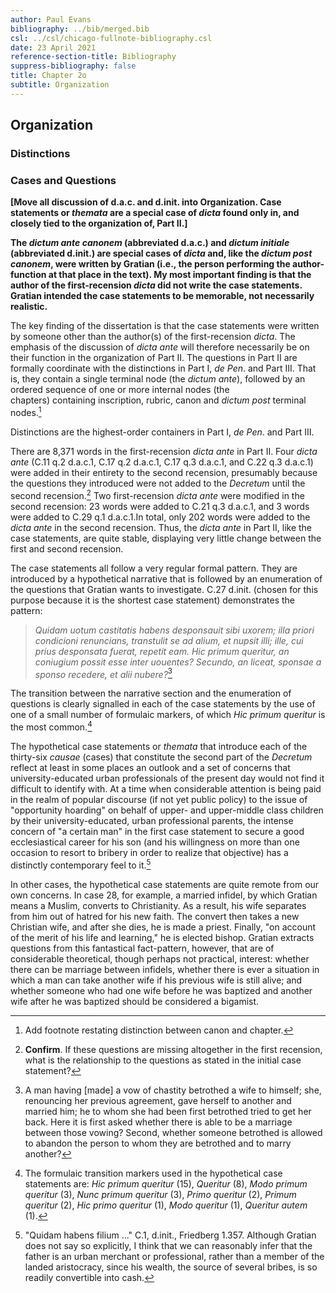 ```yaml
---
author: Paul Evans
bibliography: ../bib/merged.bib
csl: ../csl/chicago-fullnote-bibliography.csl
date: 23 April 2021
reference-section-title: Bibliography
suppress-bibliography: false
title: Chapter 2o
subtitle: Organization
---
```

## Organization

### Distinctions

### Cases and Questions

**[Move all discussion of d.a.c. and d.init. into Organization.
Case statements or *themata* are a special case of *dicta* found
only in, and closely tied to the organization of, Part II.]**

**The *dictum ante canonem* (abbreviated d.a.c.) and *dictum initiale*
(abbreviated d.init.) are special cases of *dicta* and, like the
*dictum post canonem*, were written by Gratian (i.e., the person
performing the author-function at that place in the text). My most
important finding is that the author of the first-recension *dicta*
did not write the case statements. Gratian intended the case
statements to be memorable, not necessarily realistic.**

The key finding of the dissertation is that the case statements
were written by someone other than the author(s) of the first-recension
*dicta*. The emphasis of the discussion of *dicta ante* will therefore
necessarily be on their function in the organization of Part II.
The questions in Part II are formally coordinate with the distinctions
in Part I, *de Pen*. and Part III. That is, they contain a single
terminal node (the *dictum ante*), followed by an ordered sequence
of one or more internal nodes (the chapters) containing inscription,
rubric, canon and *dictum post* terminal nodes.[^13]

Distinctions are the highest-order containers in Part I, *de Pen*.
and Part III.

There are 8,371 words in the first-recension *dicta ante* in Part II.
Four *dicta ante* (C.11 q.2 d.a.c.1, C.17 q.2 d.a.c.1, C.17 q.3
d.a.c.1, and C.22 q.3 d.a.c.1) were added in their entirety to the
second recension, presumably because the questions they introduced
were not added to the *Decretum* until the second recension.[^14]
Two first-recension *dicta ante* were modified in the second recension:
23 words were added to C.21 q.3 d.a.c.1, and 3 words were added to
C.29 q.1 d.a.c.1.In total, only 202 words were added to the *dicta
ante* in the second recension. Thus, the *dicta ante* in Part II, like
the case statements, are quite stable, displaying very little change
between the first and second recension.

The case statements all follow a very regular formal pattern. They
are introduced by a hypothetical narrative that is followed by an
enumeration of the questions that Gratian wants to investigate.
C.27 d.init. (chosen for this purpose because it is the shortest
case statement) demonstrates the pattern:

> *Quidam uotum castitatis habens desponsauit sibi uxorem; illa
priori condicioni renuncians, transtulit se ad alium, et nupsit
illi; ille, cui prius desponsata fuerat, repetit eam. Hic primum
queritur, an coniugium possit esse inter uouentes? Secundo, an
liceat, sponsae a sponso recedere, et alii nubere?*[^15]

The transition between the narrative section and the enumeration
of questions is clearly signalled in each of the case statements
by the use of one of a small number of formulaic markers, of which
*Hic primum queritur* is the most common.[^16]

The hypothetical case statements or *themata* that introduce each
of the thirty-six *causae* (cases) that constitute the second part
of the *Decretum* reflect at least in some places an outlook and a
set of concerns that university-educated urban professionals of the
present day would not find it difficult to identify with. At a time
when considerable attention is being paid in the realm of popular
discourse (if not yet public policy) to the issue of "opportunity
hoarding" on behalf of upper- and upper-middle class children by
their university-educated, urban professional parents, the intense
concern of "a certain man" in the first case statement to secure a
good ecclesiastical career for his son (and his willingness on more
than one occasion to resort to bribery in order to realize that
objective) has a distinctly contemporary feel to it.[^17]

In other cases, the hypothetical case statements are quite remote
from our own concerns. In case 28, for example, a married infidel,
by which Gratian means a Muslim, converts to Christianity. As a
result, his wife separates from him out of hatred for his new faith.
The convert then takes a new Christian wife, and after she dies,
he is made a priest. Finally, "on account of the merit of his life
and learning," he is elected bishop. Gratian extracts questions
from this fantastical fact-pattern, however, that are of considerable
theoretical, though perhaps not practical, interest: whether there
can be marriage between infidels, whether there is ever a situation
in which a man can take another wife if his previous wife is still
alive; and whether someone who had one wife before he was baptized
and another wife after he was baptized should be considered a
bigamist.

[^13]: Add footnote restating distinction between canon and chapter.

[^14]: **Confirm**. If these questions are missing altogether in
the first recension, what is the relationship to the questions as
stated in the initial case statement?

[^15]: A man having [made] a vow of chastity betrothed a wife to
himself; she, renouncing her previous agreement, gave herself to
another and married him; he to whom she had been first betrothed
tried to get her back. Here it is first asked whether there is able
to be a marriage between those vowing? Second, whether someone
betrothed is allowed to abandon the person to whom they are betrothed
and to marry another?

[^16]: The formulaic transition markers used in the hypothetical
case statements are: *Hic primum queritur* (15), *Queritur* (8),
*Modo primum queritur* (3), *Nunc primum queritur* (3), *Primo
queritur* (2), *Primum queritur* (2), *Hic primo queritur* (1),
*Modo queritur* (1), *Queritur autem* (1).

[^17]: "Quidam habens filium ..." C.1, d.init., Friedberg 1.357.
Although Gratian does not say so explicitly, I think that we can
reasonably infer that the father is an urban merchant or professional,
rather than a member of the landed aristocracy, since his wealth,
the source of several bribes, is so readily convertible into cash.

